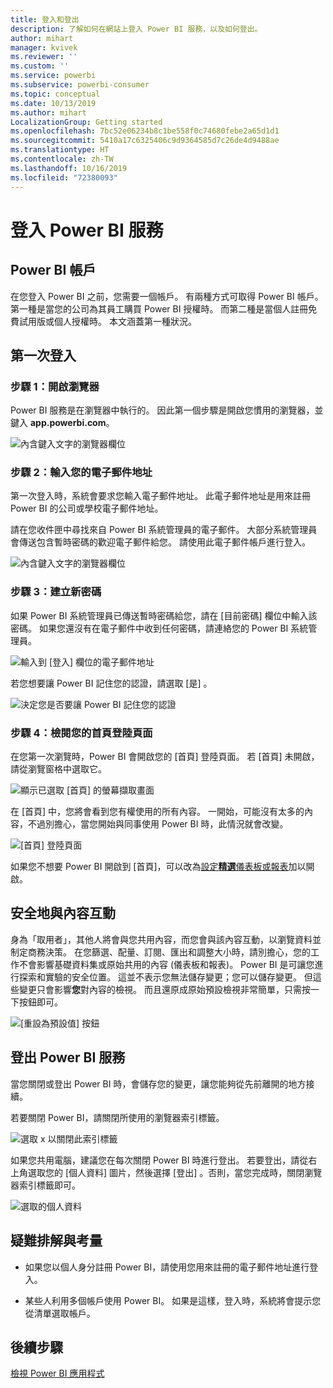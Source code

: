 ```yaml
---
title: 登入和登出
description: 了解如何在網站上登入 Power BI 服務，以及如何登出。
author: mihart
manager: kvivek
ms.reviewer: ''
ms.custom: ''
ms.service: powerbi
ms.subservice: powerbi-consumer
ms.topic: conceptual
ms.date: 10/13/2019
ms.author: mihart
LocalizationGroup: Getting started
ms.openlocfilehash: 7bc52e06234b8c1be558f0c74680febe2a65d1d1
ms.sourcegitcommit: 5410a17c6325406c9d9364585d7c26de4d9488ae
ms.translationtype: HT
ms.contentlocale: zh-TW
ms.lasthandoff: 10/16/2019
ms.locfileid: "72380093"
---
```

# <a name="sign-in-to-power-bi-service"></a>登入 Power BI 服務

## <a name="power-bi-accounts"></a>Power BI 帳戶
在您登入 Power BI 之前，您需要一個帳戶。 有兩種方式可取得 Power BI 帳戶。 第一種是當您的公司為其員工購買 Power BI 授權時。 而第二種是當個人註冊免費試用版或個人授權時。 本文涵蓋第一種狀況。

## <a name="sign-in-for-the-first-time"></a>第一次登入

### <a name="step-1-open-a-browser"></a>步驟 1：開啟瀏覽器
Power BI 服務是在瀏覽器中執行的。  因此第一個步驟是開啟您慣用的瀏覽器，並鍵入 **app.powerbi.com**。

![內含鍵入文字的瀏覽器欄位](media/end-user-sign-in/power-bi-sign-in.png)

### <a name="step-2-type-your-email-address"></a>步驟 2：輸入您的電子郵件地址
第一次登入時，系統會要求您輸入電子郵件地址。  此電子郵件地址是用來註冊 Power BI 的公司或學校電子郵件地址。  

請在您收件匣中尋找來自 Power BI 系統管理員的電子郵件。 大部分系統管理員會傳送包含暫時密碼的歡迎電子郵件給您。 請使用此電子郵件帳戶進行登入。 

![內含鍵入文字的瀏覽器欄位](media/end-user-sign-in/power-bi-password.png)


 
### <a name="step-3-create-a-new-password"></a>步驟 3：建立新密碼
如果 Power BI 系統管理員已傳送暫時密碼給您，請在 [目前密碼]  欄位中輸入該密碼。 如果您還沒有在電子郵件中收到任何密碼，請連絡您的 Power BI 系統管理員。

![輸入到 [登入] 欄位的電子郵件地址](media/end-user-sign-in/power-bi-login.png)

若您想要讓 Power BI 記住您的認證，請選取 [是]  。 

![決定您是否要讓 Power BI 記住您的認證](media/end-user-sign-in/power-bi-stay-signed-in.png)


### <a name="step-4-review-your-home-landing-page"></a>步驟 4：檢閱您的首頁登陸頁面
在您第一次瀏覽時，Power BI 會開啟您的 [首頁]  登陸頁面。 若 [首頁]  未開啟，請從瀏覽窗格中選取它。 

![顯示已選取 [首頁] 的螢幕擷取畫面](media/end-user-sign-in/power-bi-home-selected.png)

在 [首頁] 中，您將會看到您有權使用的所有內容。 一開始，可能沒有太多的內容，不過別擔心，當您開始與同事使用 Power BI 時，此情況就會改變。 

![[首頁] 登陸頁面](media/end-user-sign-in/power-bi-home-landing.png)

如果您不想要 Power BI 開啟到 [首頁]，可以改為[設定**精選**儀表板或報表](end-user-featured.md)加以開啟。 

## <a name="safely-interact-with-content"></a>安全地與內容互動
身為「取用者」，其他人將會與您共用內容，而您會與該內容互動，以瀏覽資料並制定商務決策。  在您篩選、配量、訂閱、匯出和調整大小時，請別擔心，您的工作不會影響基礎資料集或原始共用的內容 (儀表板和報表)。 Power BI 是可讓您進行探索和實驗的安全位置。 這並不表示您無法儲存變更；您可以儲存變更。 但這些變更只會影響**您**對內容的檢視。 而且還原成原始預設檢視非常簡單，只需按一下按鈕即可。

![[重設為預設值] 按鈕](media/end-user-sign-in/power-bi-reset.png)

## <a name="sign-out-of-power-bi-service"></a>登出 Power BI 服務
當您關閉或登出 Power BI 時，會儲存您的變更，讓您能夠從先前離開的地方接續。

若要關閉 Power BI，請關閉所使用的瀏覽器索引標籤。 

![選取 x 以關閉此索引標籤](media/end-user-sign-in/power-bi-close.png) 

如果您共用電腦，建議您在每次關閉 Power BI 時進行登出。  若要登出，請從右上角選取您的 [個人資料] 圖片，然後選擇 [登出]  。否則，當您完成時，關閉瀏覽器索引標籤即可。

![選取的個人資料](media/end-user-sign-in/power-bi-sign-out.png) 

## <a name="troubleshooting-and-considerations"></a>疑難排解與考量
- 如果您以個人身分註冊 Power BI，請使用您用來註冊的電子郵件地址進行登入。

- 某些人利用多個帳戶使用 Power BI。 如果是這樣，登入時，系統將會提示您從清單選取帳戶。 

## <a name="next-steps"></a>後續步驟
[檢視 Power BI 應用程式](end-user-app-view.md)
